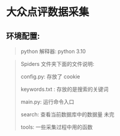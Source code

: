 # 大众点评数据采集



## 环境配置:

> python 解释器: python 3.10

> Spiders 文件夹下面的文件说明:
> 
> config.py: 存放了 cookie
> 
> keywords.txt : 存放的是搜索的关键词
> 
> main.py: 运行命令入口
> 
> search: 查看当前数据库中的数据量  未完
> 
> tools: 一些采集过程中用的函数

